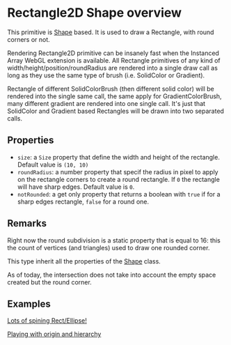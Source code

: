 # Rectangle2D Shape overview

This primitive is [Shape](http://doc.babylonjs.com/overviews/Canvas2D_Shape2D) based. It is used to draw a Rectangle, with round corners or not.

Rendering Rectangle2D primitive can be insanely fast when the Instanced Array WebGL extension is available. All Rectangle primitives of any kind of width/height/position/roundRadius are rendered into a single draw call as long as they use the same type of brush (i.e. SolidColor or Gradient).

Rectangle of different SolidColorBrush (then different solid color) will be rendered into the single same call, the same apply for GradientColorBrush, many different gradient are rendered into one single call. It's just that SolidColor and Gradient based Rectangles will be drawn into two separated calls.

## Properties

 - `size`: a `Size` property that define the width and height of the rectangle. Default value is `(10, 10)`
 - `roundRadius`: a number property that specif the radius in pixel to apply on the rectangle corners to create a round rectangle. If `0` the rectangle will have sharp edges. Default value is `0`.
 - `notRounded`: a get only property that returns a boolean with `true` if for a sharp edges rectangle, `false` for a round one.

## Remarks

Right now the round subdivision is a static property that is equal to 16: this the count of vertices (and triangles) used to draw one rounded corner.

This type inherit all the properties of the [Shape](http://doc.babylonjs.com/overviews/Canvas2D_Shape2D) class.

As of today, the intersection does not take into account the empty space created but the round corner.

## Examples

[Lots of spining Rect/Ellipse!](http://babylonjs-playground.com/#OWCCR#8)

[Playing with origin and hierarchy](http://babylonjs-playground.com/#DEFP2#3)

